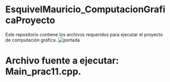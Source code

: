 # EsquivelMauricio_ComputacionGraficaProyecto
Este repositorio contiene los archivos requeridos para ejecutar el proyecto de computación gráfica.
![portada](https://user-images.githubusercontent.com/42444447/127600598-a442a0d1-9967-42c4-801e-fc80ab6c538f.jpg)


# Archivo fuente a ejecutar: Main_prac11.cpp.

